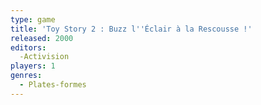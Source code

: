 ```yaml
---
type: game
title: 'Toy Story 2 : Buzz l''Éclair à la Rescousse !'
released: 2000
editors: 
  -Activision
players: 1
genres:
  - Plates-formes
---
```

